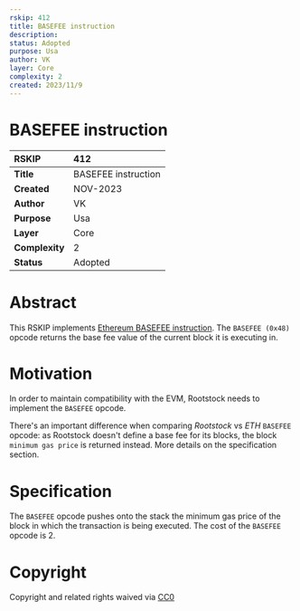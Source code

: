 ```yaml
---
rskip: 412
title: BASEFEE instruction
description:
status: Adopted
purpose: Usa
author: VK
layer: Core
complexity: 2
created: 2023/11/9
---
```

# BASEFEE instruction


|RSKIP          | 412                 |
| :------------ |:--------------------|
|**Title**      | BASEFEE instruction |
|**Created**    | NOV-2023            |
|**Author**     | VK                  |
|**Purpose**    | Usa                 |
|**Layer**      | Core                |
|**Complexity** | 2                   |
|**Status**     | Adopted             |


# **Abstract**

This RSKIP implements [Ethereum BASEFEE instruction](https://eips.ethereum.org/EIPS/eip-3198). The `BASEFEE (0x48)` opcode returns the base fee value of the current block it is executing in.

# **Motivation**

In order to maintain compatibility with the EVM, Rootstock needs to implement the `BASEFEE` opcode.

There's an important difference when comparing *Rootstock* vs *ETH* `BASEFEE` opcode: as Rootstock doesn't define a base fee for its blocks, the block `minimum gas price` is returned instead. More details on the specification section.

# **Specification**

The `BASEFEE` opcode pushes onto the stack the minimum gas price of the block in which the transaction is being executed. The cost of the `BASEFEE` opcode is 2. 

# **Copyright**

Copyright and related rights waived via [CC0](https://creativecommons.org/publicdomain/zero/1.0/)
